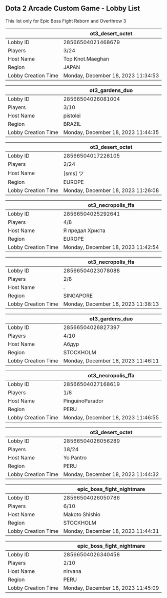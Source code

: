 ## Dota 2 Arcade Custom Game - Lobby List

This list only for Epic Boss Fight Reborn and Overthrow 3

|  | ot3_desert_octet |
| ------ | ------ |
| Lobby ID | 28566504021468679 |
| Players | 3/24 |
| Host Name | Top Knot.Maeghan |
| Region | JAPAN |
| Lobby Creation Time | Monday, December 18, 2023 11:34:53 |


|  | ot3_gardens_duo |
| ------ | ------ |
| Lobby ID | 28566504026081004 |
| Players | 3/10 |
| Host Name | pistolei |
| Region | BRAZIL |
| Lobby Creation Time | Monday, December 18, 2023 11:44:35 |


|  | ot3_desert_octet |
| ------ | ------ |
| Lobby ID | 28566504017226105 |
| Players | 2/24 |
| Host Name | [sms] ツ |
| Region | EUROPE |
| Lobby Creation Time | Monday, December 18, 2023 11:26:08 |


|  | ot3_necropolis_ffa |
| ------ | ------ |
| Lobby ID | 28566504025292641 |
| Players | 4/8 |
| Host Name | Я предал Христа |
| Region | EUROPE |
| Lobby Creation Time | Monday, December 18, 2023 11:42:54 |


|  | ot3_necropolis_ffa |
| ------ | ------ |
| Lobby ID | 28566504023078088 |
| Players | 2/8 |
| Host Name | . |
| Region | SINGAPORE |
| Lobby Creation Time | Monday, December 18, 2023 11:38:13 |


|  | ot3_gardens_duo |
| ------ | ------ |
| Lobby ID | 28566504026827397 |
| Players | 4/10 |
| Host Name | Абдур |
| Region | STOCKHOLM |
| Lobby Creation Time | Monday, December 18, 2023 11:46:11 |


|  | ot3_necropolis_ffa |
| ------ | ------ |
| Lobby ID | 28566504027168619 |
| Players | 1/8 |
| Host Name | PinguinoParador |
| Region | PERU |
| Lobby Creation Time | Monday, December 18, 2023 11:46:55 |


|  | ot3_desert_octet |
| ------ | ------ |
| Lobby ID | 28566504026056289 |
| Players | 18/24 |
| Host Name | Yo Pantro |
| Region | PERU |
| Lobby Creation Time | Monday, December 18, 2023 11:44:32 |


|  | epic_boss_fight_nightmare |
| ------ | ------ |
| Lobby ID | 28566504026050786 |
| Players | 6/10 |
| Host Name | Makoto Shishio |
| Region | STOCKHOLM |
| Lobby Creation Time | Monday, December 18, 2023 11:44:31 |


|  | epic_boss_fight_nightmare |
| ------ | ------ |
| Lobby ID | 28566504026340458 |
| Players | 2/10 |
| Host Name | nirvana |
| Region | PERU |
| Lobby Creation Time | Monday, December 18, 2023 11:45:09 |


